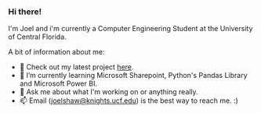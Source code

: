 ### Hi there!

I'm Joel and i'm currently a Computer Engineering Student at the University of Central Florida.

A bit of information about me:
- 🔭 Check out my latest project [here](https://github.com/JoelShaw0/3D-Prototype).
- 🌱 I’m currently learning Microsoft Sharepoint, Python's Pandas Library and Microsoft Power BI.
- 💬 Ask me about what I'm working on or anything really.
- 📫 Email (joelshaw@knights.ucf.edu) is the best way to reach me. :)
<!--
**JoelShaw0/JoelShaw0** is a ✨ _special_ ✨ repository because its `README.md` (this file) appears on your GitHub profile.

Here are some ideas to get you started:

- 🔭 I’m currently working on ...
- 🌱 I’m currently learning ...
- 👯 I’m looking to collaborate on ...
- 🤔 I’m looking for help with ...
- 💬 Ask me about ...
- 📫 How to reach me: ...
- ⚡ Fun fact: ...
-->
